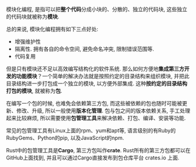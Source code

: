 
模块化编程, 是指可以把**整个代码**分成小块的、分散的、独立的代码块, 这些独立的代码块就被称为**模块**. 

总的来说, 模块化编程拥有如下三点好处: 

* 增强维护性
* 隔离性. 拥有各自的命令空间, 避免命名冲突, 限制错误范围等.
* 代码复用

但是只有模块还不足以高效编写结构化的软件系统. 那么如何方便地**集成第三方开发的功能模块**？一个简单的解决办法就是按照约定的目录结构来组织模块, 并把此目录结构进一步打包成一个独立的模块, 以方便外部集成. 这种**按约定的目录结构打包的模块**, 就被称为**包**. 

在编写一个包的时候, 也难免会依赖第三方包, 而这些被依赖的包也随时可能被更新、修改、升级, 所以一般使用**版本化管理**. 包与包之间的版本依赖关系, 手工处理起来比较麻烦, 所以需要使用**包管理工具**来解决依赖、打包、编译、安装等功能. 

常见的包管理工具有Linux上面的rpm、yum和apt等, 语言级别的有Ruby的RubyGems、Python的pip, 以及JavaScript的npm. 

Rust中的包管理工具是**Cargo**, 第三方包叫作**crate**. Rust所有的第三方包都可以在GitHub上面找到, 并且可以通过Cargo直接发布到包仓库平台 crates.io 上面. 


